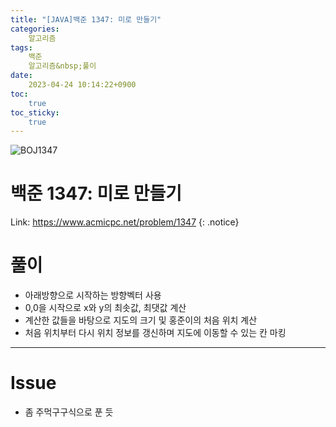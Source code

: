 ```yaml
---
title: "[JAVA]백준 1347: 미로 만들기"
categories:
    알고리즘
tags:
    백준
    알고리즘&nbsp;풀이
date:
    2023-04-24 10:14:22+0900
toc:
    true
toc_sticky:
    true
---
```

![BOJ1347](https://user-images.githubusercontent.com/77597885/233878015-c7f27ebc-8692-47e9-ae83-fefa8f482c3b.png)


# 백준 1347: 미로 만들기
Link: <https://www.acmicpc.net/problem/1347>
{: .notice}


# 풀이
* 아래방향으로 시작하는 방향벡터 사용
* 0,0을 시작으로 x와 y의 최솟값, 최댓값 계산
* 계산한 값들을 바탕으로 지도의 크기 및 홍준이의 처음 위치 계산
* 처음 위치부터 다시 위치 정보를 갱신하며 지도에 이동할 수 있는 칸 마킹

<script src="https://gist.github.com/cuzzzu1318/5305e43bae5d3ad0b3ce55aae1ff66dd.js"></script>
***

# Issue

* 좀 주먹구구식으로 푼 듯